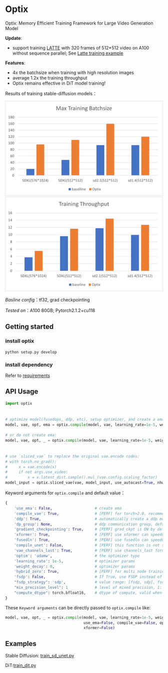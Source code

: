 # Optix

Optix: Memory Efficient Training Framework for Large Video Generation Model

**Update**:
- support training [LATTE](https://github.com/Vchitect/Latte) with 320 frames of 512*512 video on A100 without sequence parallel; See [Latte training example](./example/train_latte_t2v.py)


**Features**:
- 4x the batchsize when training with high resolution images
- average 1.2x the training throughput
- Optix remains effective in DiT model training!

Results of training stable-diffusion models：

![max batchsize](./doc/imgs/sdto_bs.png)
![acc ratio](./doc/imgs/sdto_acc.png)


*Basline config*：tf32, grad checkpointing

*Tested on*：A100 80GB; Pytorch2.1.2+cu118


## Getting started

### install optix

`python setup.py develop`

### install dependency

Refer to [requirements](./requiresments.txt)

## API Usage

```py
import optix


# optimize model(fusedops, ddp, etc), setup optimizer, and create a ema
model, vae, opt, ema = optix.compile(model, vae, learning_rate=1e-5, weight_decay=1e-5, use_ema=True)

# or do not create ema:
model, vae, opt, _ = optix.compile(model, vae, learning_rate=1e-5, weight_decay=1e-5)


# use `sliced_vae` to replace the original vae.encode codes:
# with torch.no_grad():
#     x = vae.encode(x)
#     if not args.use_video:
#         x = x.latent_dist.sample().mul_(vae.config.scaling_factor)
model_input = optix.sliced_vae(vae, model_input, use_autocast=True, nhwc=True)

```

Keyword arguments for `optix.compile` and default value：
```py
{
    'use_ema': False,                   # create ema
    'compile_vae': True,                # [PERF] for torch>2.0, recommended to use torch.compile
    'ddp': True,                        # automatically create a ddp module over unet
    'dp_group': None,                   # ddp communication group, default is None
    'gradient_checkpointing': True,     # [PERF] grad_ckpt is ON by default; for small batchsize this can be turned off for speedup
    'xformer': True,                    # [PERF] use xformer can speedup a little bit
    'fusedln': True,                    # [PERF] use fusedln can speedup
    'compile_unet': False,              # [PERF] this function is not stable so OFF by default
    'vae_channels_last': True,          # [PERF] use channels_last format for vae
    'optim': 'adamw',                   # the optimizer type
    'learning_rate': 1e-5,              # optimizer params
    'weight_decay': 0,                  # optimizer params
    'hybrid_zero': True,                # [PERF] for multi node training, hybrid zero can be faster
    'fsdp': False,                      # If True, use FSDP instead of DDP
    "fsdp_strategy": 'sdp',             # value range: [fsdp, sdp], fsdp for ZeRO3(fully-shard), sdp for ZeRO2;
    "mix_precision_level": 1            # level of mixed precision, 1: torch amp; 2: 16bit with fp32 master param; 3: pure 16bit
    "compute_dtype": torch.bfloat16,    # dtype of compute, valid when mix_precision_level = 2/3
}
```
These `Keyword arguments` can be directly passed to `optix.compile` like:
```py
model, vae, opt, _ = optix.compile(model, vae, learning_rate=1e-5, weight_decay=1e-5,
                                   use_ema=False, compile_vae=False, optim='sgd',
                                   xformer=False)

```


## Examples

Stable Diffusion: [train_sd_unet.py](./example/train_sd_unet.py)

DiT:[train_dit.py](./example/train_dit.py)